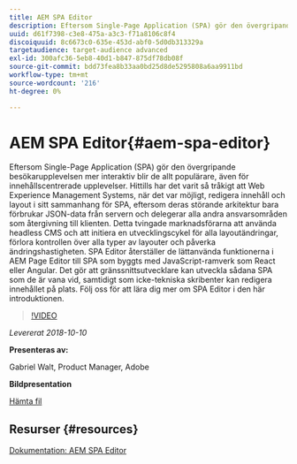 ```yaml
---
title: AEM SPA Editor
description: Eftersom Single-Page Application (SPA) gör den övergripande besökarupplevelsen mer interaktiv blir de allt populärare, även för innehållscentrerade upplevelser. Läs mer om SPA Editor i den här introduktionen.
uuid: d61f7398-c3e8-475a-a3c3-f71a8106c8f4
discoiquuid: 8c6673c0-635e-453d-abf0-5d0db313329a
targetaudience: target-audience advanced
exl-id: 300afc36-5eb8-40d1-b847-875df78db08f
source-git-commit: bdd73fea8b33aa0bd25d8de5295808a6aa9911bd
workflow-type: tm+mt
source-wordcount: '216'
ht-degree: 0%

---
```


# AEM SPA Editor{#aem-spa-editor}

Eftersom Single-Page Application (SPA) gör den övergripande besökarupplevelsen mer interaktiv blir de allt populärare, även för innehållscentrerade upplevelser. Hittills har det varit så tråkigt att Web Experience Management Systems, när det var möjligt, redigera innehåll och layout i sitt sammanhang för SPA, eftersom deras störande arkitektur bara förbrukar JSON-data från servern och delegerar alla andra ansvarsområden som återgivning till klienten. Detta tvingade marknadsförarna att använda headless CMS och att initiera en utvecklingscykel för alla layoutändringar, förlora kontrollen över alla typer av layouter och påverka ändringshastigheten. SPA Editor återställer de lättanvända funktionerna i AEM Page Editor till SPA som byggts med JavaScript-ramverk som React eller Angular. Det gör att gränssnittsutvecklare kan utveckla sådana SPA som de är vana vid, samtidigt som icke-tekniska skribenter kan redigera innehållet på plats. Följ oss för att lära dig mer om SPA Editor i den här introduktionen.

>[!VIDEO](https://video.tv.adobe.com/v/24720/?quality=9)

*Levererat 2018-10-10*

**Presenteras av:**

Gabriel Walt, Product Manager, Adobe

**Bildpresentation**

[Hämta fil](assets/aem-spa-editor.pdf)

## Resurser {#resources}

[Dokumentation: AEM SPA Editor](https://experienceleague.adobe.com/docs/experience-manager-64/developing/headless/spas/spa-overview.html)

<!--
[Get back to the Overview](https://helpx.adobe.com/experience-manager/kt/eseminars/gems/aem-index.html)
-->
